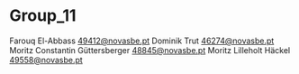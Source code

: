 # Group_11
Farouq El-Abbass 49412@novasbe.pt
Dominik Trut 46274@novasbe.pt
Moritz Constantin Güttersberger 48845@novasbe.pt
Moritz Lilleholt Häckel 49558@novasbe.pt
